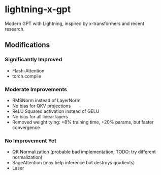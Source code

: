 # lightning-x-gpt

Modern GPT with Lightning, inspired by x-transformers and recent research.

## Modifications

### Significantly Improved
- Flash-Attention
- torch.compile

### Moderate Improvements
- RMSNorm instead of LayerNorm
- No bias for QKV projections
- ReLU Squared activation instead of GELU
- No bias for all linear layers
- Removed weight tying: +8% training time, +20% params, but faster convergence

### No Improvement Yet
- QK Normalization (probable bad implementation, TODO: try different normalization)
- SageAttention (may help inference but destroys gradients)
- Laser
